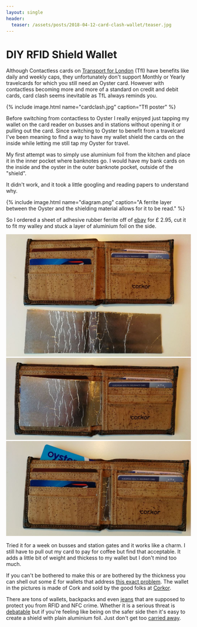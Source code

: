 ```yaml
---
layout: single
header:
  teaser: /assets/posts/2018-04-12-card-clash-wallet/teaser.jpg
---
```

# DIY RFID Shield Wallet 

Although Contactless cards on [Transport for London](https://tfl.gov.uk/) (Tfl) have benefits like daily and weekly caps, they unfortunately don't support Monthly or Yearly travelcards for which you still need an Oyster card. However with contactless becoming more and more of a standard on credit and debit cards, card clash seems inevitable as TfL always reminds you.

{% include image.html name="cardclash.jpg" caption="Tfl poster" %}

Before switching from contactless to Oyster I really enjoyed just tapping my wallet on the card reader on busses and in stations without opening it or pulling out the card. Since switching to Oyster to benefit from a travelcard I've been meaning to find a way to have my wallet shield the cards on the inside while letting me still tap my Oyster for travel.

My first attempt was to simply use aluminium foil from the kitchen and place it in the inner pocket where banknotes go. I would have my bank cards on the inside and the oyster in the outer banknote pocket, outside of the "shield".

It didn't work, and it took a little googling and reading papers to understand why.

{% include image.html name="diagram.png" caption="A ferrite layer between the Oyster and the shielding material allows for it to be read." %}

So I ordered a sheet of adhesive rubber ferrite off of [ebay](https://www.ebay.co.uk/itm/331152748367) for £ 2.95, cut it to fit my walley and stuck a layer of aluminium foil on the side.

![Step 1](/assets/posts/2018-04-12-card-clash-wallet/wallet1.jpg "Step 1")
![Step 2](/assets/posts/2018-04-12-card-clash-wallet/wallet2.jpg "Step 2")
![Step 3](/assets/posts/2018-04-12-card-clash-wallet/wallet3.jpg "Step 3")

Tried it for a week on busses and station gates and it works like a charm. I still have to pull out my card to pay for coffee but find that acceptable. It adds a little bit of weight and thickess to my wallet but I don't mind too much.

If you can't be bothered to make this or are bothered by the thickness you can shell out some £ for wallets that address [this exact problem](https://www.merlolondon.com/). The wallet in the pictures is made of Cork and sold by the good folks at [Corkor](https://www.corkor.com/).

There are tons of wallets, backpacks and even [jeans](https://www.betabrand.com/mens-rfid-blocking-pocket-norton-denim-jeans) that are supposed to protect you from RFID and NFC crime. Whether it is a serious threat is [debatable](https://lifehacker.com/why-you-don-t-need-to-worry-about-rfid-shielding-1818626171) but if you're feeling like being on the safer side then it's easy to create a shield with plain aluminium foil. Just don't get too [carried away](http://knowyourmeme.com/memes/tin-foil-hats).